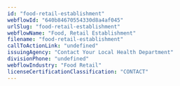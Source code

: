 ```yaml
---
id: "food-retail-establishment"
webflowId: "640b84670554330d8a4af045"
urlSlug: "food-retail-establishment"
webflowName: "Food, Retail Establishment"
filename: "food-retail-establishment"
callToActionLink: "undefined"
issuingAgency: "Contact Your Local Health Department"
divisionPhone: "undefined"
webflowIndustry: "Food Retail"
licenseCertificationClassification: "CONTACT"
---
```

